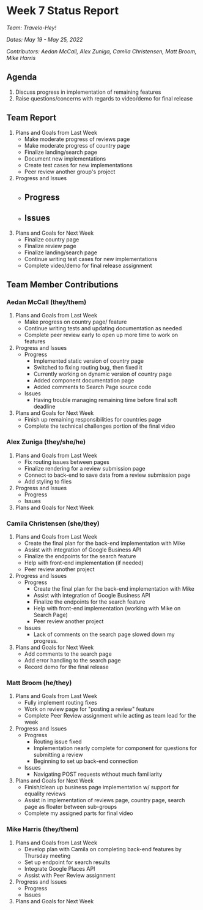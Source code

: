 # Week 7 Status Report
*Team: Travelo-Hey!*

*Dates: May 19 - May 25, 2022*

*Contributors: Aedan McCall, Alex Zuniga, Camila Christensen, Matt Broom, Mike Harris*


## Agenda
1. Discuss progress in implementation of remaining features
2. Raise questions/concerns with regards to video/demo for final release

## Team Report
1. Plans and Goals from Last Week
   - Make moderate progress of reviews page
   - Make moderate progress of country page
   - Finalize landing/search page
   - Document new implementations
   - Create test cases for new implementations
   - Peer review another group's project
2. Progress and Issues
   - Progress
     - 
   - Issues
     - 
3. Plans and Goals for Next Week
   - Finalize country page
   - Finalize review page
   - Finalize landing/search page
   - Continue writing test cases for new implementations
   - Complete video/demo for final release assignment


## Team Member Contributions
### Aedan McCall (they/them)
1. Plans and Goals from Last Week
   - Make progress on country page/ feature
   - Continue writing tests and updating documentation as needed
   - Complete peer review early to open up more time to work on features
2. Progress and Issues
   - Progress
      - Implemented static version of country page
      - Switched to fixing routing bug, then fixed it
      - Currently working on dynamic version of country page
      - Added component documentation page
      - Added comments to Search Page source code
   - Issues
      - Having trouble managing remaining time before final soft deadline
3. Plans and Goals for Next Week
      - Finish up remaining responsibilities for countries page
      - Complete the technical challenges portion of the final video


### Alex Zuniga (they/she/he)
1. Plans and Goals from Last Week
   - Fix routing issues between pages
   - Finalize rendering for a review submission page
   - Connect to back-end to save data from a review submission page
   - Add styling to files
2. Progress and Issues
    - Progress
    - Issues
3. Plans and Goals for Next Week


### Camila Christensen (she/they)
1. Plans and Goals from Last Week
   - Create the final plan for the back-end implementation with Mike
   - Assist with integration of Google Business API
   - Finalize the endpoints for the search feature
   - Help with front-end implementation (if needed)
   - Peer review another project
2. Progress and Issues
    - Progress
      - Create the final plan for the back-end implementation with Mike
      - Assist with integration of Google Business API
      - Finalize the endpoints for the search feature
      - Help with front-end implementation (working with Mike on Search Page)
      - Peer review another project
    - Issues
      - Lack of comments on the search page slowed down my progress.
3. Plans and Goals for Next Week
   - Add comments to the search page
   - Add error handling to the search page
   - Record demo for the final release

### Matt Broom (he/they)
1. Plans and Goals from Last Week
    - Fully implement routing fixes
    - Work on review page for "posting a review" feature
    - Complete Peer Review assignment while acting as team lead for the week
2. Progress and Issues
    - Progress
       - Routing issue fixed
       - Implementation nearly complete for component for questions for submitting a review
       - Beginning to set up back-end connection
    - Issues
       - Navigating POST requests without much familiarity
3. Plans and Goals for Next Week
    - Finish/clean up business page implementation w/ support for equality reviews
    - Assist in implementation of reviews page, country page, search page as floater between sub-groups
    - Complete my assigned parts for final video


### Mike Harris (they/them)
1. Plans and Goals from Last Week
   - Develop plan with Camila on completing back-end features by Thursday meeting
   - Set up endpoint for search results
   - Integrate Google Places API
   - Assist with Peer Review assignment
2. Progress and Issues
   - Progress
   - Issues
3. Plans and Goals for Next Week
